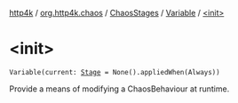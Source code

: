 [http4k](../../../index.md) / [org.http4k.chaos](../../index.md) / [ChaosStages](../index.md) / [Variable](index.md) / [&lt;init&gt;](./-init-.md)

# &lt;init&gt;

`Variable(current: `[`Stage`](../../-stage.md)` = None().appliedWhen(Always))`

Provide a means of modifying a ChaosBehaviour at runtime.

